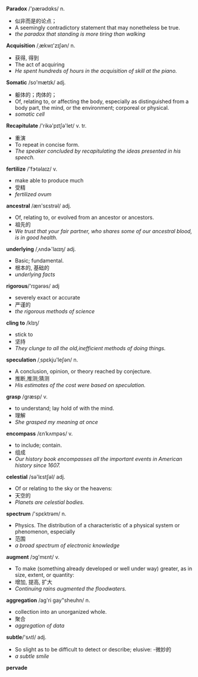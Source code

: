 **Paradox** /'pærədɑks/ n. 
- 似非而是的论点；
- A seemingly contradictory statement that may nonetheless be true.
- *the paradox that standing is more tiring than walking*

**Acquisition**  /ˌækwɪ'zɪʃən/ n.
- 获得, 得到
- The act of acquiring
- *He spent hundreds of hours in the acquisition of skill at the piano.*

**Somatic**  /so'mætɪk/ adj.
- 躯体的；肉体的；
- Of, relating to, or affecting the body, especially as distinguished from a body part, the mind, or the environment; corporeal or physical.
- *somatic cell*
  
**Recapitulate**  /'rikə'pɪtʃə'let/ v. tr.
- 重演
- To repeat in concise form.
- *The speaker concluded by recapitulating the ideas presented in his speech.*
   
**fertilize** /'fɝtəlaɪz/ v.
- make able to produce much
- 受精
- *fertilized ovum*

**ancestral** /æn'sɛstrəl/ adj.
- Of, relating to, or evolved from an ancestor or ancestors.
 - 祖先的
 - *We trust that your fair partner, who shares some of our ancestral blood, is in good health.*
 
**underlying** /ˌʌndɚ'laɪɪŋ/ adj.
- Basic; fundamental.
- 根本的, 基础的
- *underlying facts*

**rigorous**/'rɪɡərəs/ adj
- severely exact or accurate
- 严谨的
- *the rigorous methods of science*

**cling to** /klɪŋ/ 
- stick to 
- 坚持
- *They clunge to all the old,inefficient methods of doing things.*

**speculation** /ˌspɛkju'leʃən/ n.
-  A conclusion, opinion, or theory reached by conjecture.
- 推断,推测;猜测
- *His estimates of the cost were based on speculation.*

**grasp** /ɡræsp/ v.
- to understand; lay hold of with the mind. 
- 理解
- *She grasped my meaning at once*

**encompass** /ɛnˈkʌmpəs/ v.
- to include; contain. 
- 组成
- *Our history book encompasses all the important events in American history since 1607.*

**celestial** /sə'lɛstʃəl/ adj.
- Of or relating to the sky or the heavens:
- 天空的
- *Planets are celestial bodies.*

**spectrum** /'spɛktrəm/  n.
- Physics. The distribution of a characteristic of a physical system or phenomenon, especially
- 范围
- *a broad spectrum of electronic knowledge*

**augment**  /ɔɡ'mɛnt/ v.
- To make (something already developed or well under way) greater, as in size, extent, or quantity:
- 增加, 提高, 扩大
- *Continuing rains augmented the floodwaters.*

**aggregation** /ag'ri gay"sheuhn/ n. 
- collection into an unorganized whole. 
- 聚合
- *aggregation of data*

**subtle**/'sʌtl/ adj.
- So slight as to be difficult to detect or describe; elusive:
-微妙的
- *a subtle smile*

**pervade** 




